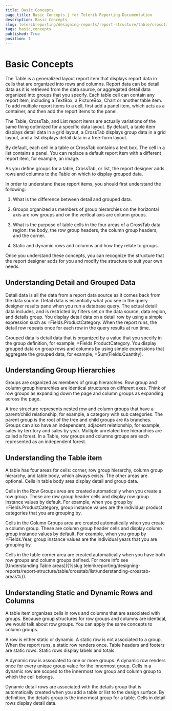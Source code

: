 ```yaml
---
title: Basic Concepts
page_title: Basic Concepts | for Telerik Reporting Documentation
description: Basic Concepts
slug: telerikreporting/designing-reports/report-structure/table/crosstab/list/basic-concepts
tags: basic,concepts
published: True
position: 1
---
```


# Basic Concepts



The Table is a generalized layout report item that displays report data in cells that are organized into rows and         columns. Report data can be detail data as it is retrieved from the data source, or aggregated detail data organized into         groups that you specify. Each table cell can contain any report item, including a TextBox, a PictureBox, Chart or another         table item. To add multiple report items to a cell, first add a panel item, which acts as a container, and then add the         report items to the panel.       

The Table, CrossTab, and List report items are actually variations of the same thing optimized for a specific data layout.         By default, a table item displays detail data in a grid layout, a CrossTab displays group data in a grid layout, and a         list displays detail data in a free-form layout.       

By default, each cell in a table or CrossTab contains a text box. The cell in a list contains a panel. You can         replace a default report item with a different report item, for example, an image.       

As you define groups for a table, CrossTab, or list, the report designer adds rows and columns to the Table on         which to display grouped data.       

In order to understand these report items, you should first understand the following:       

1. What is the difference between detail and grouped data.           

1. Groups organized as members of group hierarchies on the horizontal axis are row groups and on the vertical axis are             column groups.           

1. What is the purpose of table cells in the four areas of a CrossTab data region: the body, the row group headers, the             column group headers, and the corner.           

1. Static and dynamic rows and columns and how they relate to groups.           

Once you understand these concepts, you can recognize the structure that the report designer adds for you and modify the         structure to suit your own needs.       

## Understanding Detail and Grouped Data

Detail data is all the data from a report data source as it comes back from the data source. Detail data is essentially           what you see in the query designer results pane when you run a database query. The actual detail data includes, and is           restricted by filters set on the data source, data region, and details group. You display detail data on a detail row by           using a simple expression such as =Fields.ProductCategory. When the report runs, the detail row repeats once for each row in           the query results at run time.         

Grouped data is detail data that is organized by a value that you specify in the group definition, for example,           =Fields.ProductCategory. You display grouped data on group rows and columns by using simple expressions that aggregate the           grouped data, for example, =Sum(Fields.Quantity).         

## Understanding Group Hierarchies

Groups are organized as members of group hierarchies. Row group and column group hierarchies are identical structures           on different axes. Think of row groups as expanding down the page and column groups as expanding across the page.         

A tree structure represents nested row and column groups that have a parent/child relationship, for example, a category           with sub categories. The parent group is the root of the tree and child groups are its branches. Groups can also have an           independent, adjacent relationship, for example, sales by territory and sales by year. Multiple unrelated tree hierarchies           are called a forest. In a Table, row groups and columns groups are each represented as an independent forest.         

## Understanding the Table item

A table has four areas for cells: corner, row group hierarchy, column group hierarchy, and table body, which always           exists. The other areas are optional. Cells in table body area display detail and group data.         

Cells in the Row Groups area are created automatically when you create a row group. These are row group header cells           and display row group instance values by default. For example, when you group by =Fields.ProductCategory, group instance values are the individual product categories that you are grouping by.         

Cells in the Column Groups area are created automatically when you create a column group. These are column group header           cells and display column group instance values by default. For example, when you group by =Fields.Year, group instance values           are the individual years that you are grouping by.         

Cells in the table corner area are created automatically when you have both row groups and column groups defined. For           more info see [Understanding Table areas]({%slug telerikreporting/designing-reports/report-structure/table/crosstab/list/understanding-crosstab-areas%}).         

## Understanding Static and Dynamic Rows and Columns

A table item organizes cells in rows and columns that are associated with groups. Because group structures for row           groups and columns are identical, we would talk about row groups. You can apply the same concepts to column groups.         

A row is either static or dynamic. A static row is not associated to a group. When the report runs, a static row           renders once. Table headers and footers are static rows. Static rows display labels and totals.         

A dynamic row is associated to one or more groups. A dynamic row renders once for every unique group value for the           innermost group. Cells in a dynamic row are scoped to the innermost row group and column group to which the cell belongs.         

Dynamic detail rows are associated with the details group that is automatically created when you add a table or list           to the design surface. By definition, the details group is the innermost group for a table. Cells in detail rows display           detail data.         
